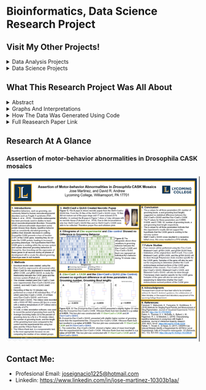 # Bioinformatics, Data Science Research Project
## Visit My Other Projects!
<details><summary>Data Analysis Projects</summary>
  
  - [See All Data Alaysis Projects]()
  - [Project 1]()
  - [Project 2]()
  - [Project 3]()
  - [Project 4]()
</details>
  
<details><summary>Data Science Projects </summary>
  
  - [See All Data Science Projetcs]() 
  - [Project 1]()
  - [Project 2]()
  - [Project 3]()
  - [Project 4]()

</details>
</details>

## What This Research Project Was All About
<details><summary>Abstract</summary>

>  Repetitive behaviors, such as grooming, are commonly linked to human neurodevelopmental disorders such as Fragile X syndrome (FSX) (Oakes A. et al., 2016).   Drosophila melanogaster has been previously used in studies to learn about neurodevelopmental disorders. Drosophila CASK (calcium/calmodulin-dependent serine protein kinase) lines display repetitive behavior such as consistently elevated grooming, despite their dramatic decrease in walking (Xingjie R. et al., 2013).  Drosophila CASK presents a loss of function (LOF) of the CASK gene, meaning they do not make the CASK protein, leading to increased grooming phenotype (Xingjie R. et al., 2013). Repetitive behavior, such as excessive grooming, is a crucial subject for researching disorders like FXS. By studying Drosophila CASK lines, neurodevelopmental disorders in humans, such as FXS, can be better understood (Oakes A. et al., 2016). In this study, the creation of knockout stocks, using the Elav>Cas9, Mef2>Cas9, gRNA CASK, and gRNA QUAS, will be used to study the relationship between the CASK gene and the nervous system. These stocks were created by crossing the Cas9/Gal4 lines, Elav>Cas9 and Mef2>Cas9, with either gRNA CASK or gRNA QUAS.  If the CASK gene is working in the nervous system, then knocking out the expression of these genes in all neurons during all phases of development will re-create the phenotype that we see in true null mutants. The Elav knockout stock and the control lines showed no statistical difference in the Grooming Index (GI), the number of grooming bouts, or the mean grooming bout length. The P-values for these parameters are 0.0859, 0.0469, and 0.7399, respectively. These numbers indicate that this experiment's results did not support the hypothesis that the CASK gene is working in the nervous system. In contrast, the Mef2>Cas9 x QUAS cross resulted in a recessive lethal cross. 
</details>
<details><summary> Graphs And Interpretations </summary>
  
<details><summary>1. Ethograms</summary>

<img src="https://github.com/marjose2/Martinez_Porfolio/blob/main/Research%20Project/images/Ethogram.PNG" width="500" />

> This ethogram from 13 individuals flies from the Elav>Cas9 x QUAS line. It should be noted that each row represents an individual fly’s behavior; the black color in the figure represents the time the fly spent grooming, while the grey portions of the figure represent the time the fly did not spend grooming though the 10 minute videos.
  
<img src="https://github.com/marjose2/Martinez_Porfolio/blob/main/Research%20Project/images/ethogram2.PNG" width="500" />

> This ethograms from 13 individual flies from the Elav>Cas9 x CASK line. It should be noted that each row represents an individual fly’s behavior; the black color in the figure represents the time the fly spent grooming, while the grey portions of the figure represent the time the fly did not spend grooming though the 10 minute videos.
 
</details>
  
<details><summary>2. Box Plot Charts Figures A-C</summary>
 <img src="https://github.com/marjose2/Martinez_Porfolio/blob/main/Research%20Project/images/Graph1.PNG" width="500" />

> Figure A shows the Box plots of the values of number of grooming index values of the Elav>Cas9 x CASK and Elav>Cas9 x QUAS represented using Box-and-whisker plots. The blue box shows the 25th-75th percentiles; the red line in the box shows the median. The black lines, extending form the blue box, with the whiskers represent the 9th and the 91th. (p-value=0.0859). This box plot was constructed with 17 Elav>Cas9 x CASK (11 females and 6 males) and 24 Elav>Cas9 x QUAS (12 females and 12 males).

<img src="https://github.com/marjose2/Martinez_Porfolio/blob/main/Research%20Project/images/Graph2.PNG" width="500" />

> Figure B shows Box plots of the values of the number of grooming bouts done by Elav>Cas9 x CASK and Elav>Cas9 x QUAS represented using Box-and-whisker plots. The blue box shows the 25th-75th percentiles; in the red line in the box shows the median. The black lines, extending form the blue box, with the whiskers represents the 9th and the 91th. (p-value 0.0469). This box plot was constructed with 17 Elav>Cas9 x CASK (11 females and 6 males) and 24 Elav>Cas9 x QUAS (12 females and 12 males).

<img src="https://github.com/marjose2/Martinez_Porfolio/blob/main/Research%20Project/images/Graph3.PNG" width="500" />

> Figure C shows Box plots of the values of the mean bout length done by Elav>Cas9  x CASK and Elav>Cas9 x QUAS represented using Box-and-whisker plots. The blue box shows the 25th-75th percentiles; in the red line in the box shows the median. The black lines, extending form the blue box, with the whiskers represents the 9th and the 91th. (p-value=0.7399). This box plot was constructed with 17 Elav>Cas9 x CASK (11 females and 6 males) and 24 Elav>Cas9 x QUAS (12 females and 12 males).
</details>
</details>

</details>
<details><summary>How The Data Was Generated Using Code</summary>
The data, of much each fly groomed in a 10 minute video, was extracted from using V-Code and Custom In Perl Scrips. V-code is an open-source video-annotation software that allows one to markdown and score when a fly groomed itself. When scoring the videos, each fly had a corresponding key, and whenever a fly started grooming, the key corresponding to that fly was pressed. The same key was pressed when the fly stopped grooming; this marked the beginnings and ends of a grooming bout, thus allowing for quantification of the amount of time spent grooming by each fly. 
Once the videos were scored using V-code they were turn into text files so the data, of much each fly groomed in a 10 minute video, could be extrated using custom, in-house Perl scripts. The custom scripts in Perl to parse the VCode output and quantify behavioral metrics for each fly, such as total grooming time, a number of grooming bouts, grooming index (GI, the percentage of time spent grooming during a given interval), and comparable indices for standing, walking and falling. For a detailed analysis of grooming, additional parameters were the type and frequency of grooming-site transitions within grooming bouts, and time spent grooming specific body parts. The Perl scripts produce tab-delimited output files that were imported to Microsoft Excel (Microsoft Corporation, Redmond, WA, USA) and MATLAB (MathWorks®, Natick, MA, USA) for further analysis.

</details>

</details>
<details><summary>Full Reasearch Paper Link</summary>
https://github.com/marjose2/Martinez_Porfolio/blob/main/Research%20Project/Bioinformatics%2C%20Data%20Science%20Research%20paper.docx
</details>
 
 
## Research At A Glance
### Assertion of motor-behavior abnormalities in Drosophila CASK mosaics

<img src="https://github.com/marjose2/Martinez_Porfolio/blob/main/Research%20Project/images/Poster.PNG" width="1500" />

## Contact Me:

+ Profesional Email: joseignacio1225@hotmail.com
+ Linkedin: https://www.linkedin.com/in/jose-martinez-10303b1aa/



